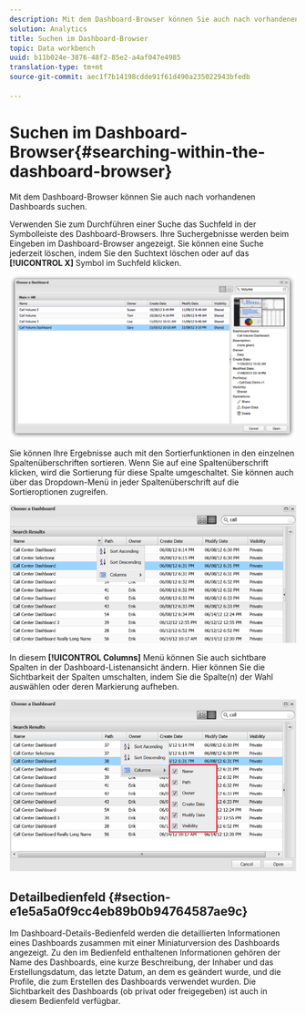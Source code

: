 ```yaml
---
description: Mit dem Dashboard-Browser können Sie auch nach vorhandenen Dashboards suchen.
solution: Analytics
title: Suchen im Dashboard-Browser
topic: Data workbench
uuid: b11b024e-3876-48f2-85e2-a4af047e4985
translation-type: tm+mt
source-git-commit: aec1f7b14198cdde91f61d490a235022943bfedb

---
```



# Suchen im Dashboard-Browser{#searching-within-the-dashboard-browser}

Mit dem Dashboard-Browser können Sie auch nach vorhandenen Dashboards suchen.

Verwenden Sie zum Durchführen einer Suche das Suchfeld in der Symbolleiste des Dashboard-Browsers. Ihre Suchergebnisse werden beim Eingeben im Dashboard-Browser angezeigt. Sie können eine Suche jederzeit löschen, indem Sie den Suchtext löschen oder auf das **[!UICONTROL X]** Symbol im Suchfeld klicken.

![](assets/search.png)

Sie können Ihre Ergebnisse auch mit den Sortierfunktionen in den einzelnen Spaltenüberschriften sortieren. Wenn Sie auf eine Spaltenüberschrift klicken, wird die Sortierung für diese Spalte umgeschaltet. Sie können auch über das Dropdown-Menü in jeder Spaltenüberschrift auf die Sortieroptionen zugreifen.

![](assets/sorting.png)

In diesem **[!UICONTROL Columns]** Menü können Sie auch sichtbare Spalten in der Dashboard-Listenansicht ändern. Hier können Sie die Sichtbarkeit der Spalten umschalten, indem Sie die Spalte(n) der Wahl auswählen oder deren Markierung aufheben.

![](assets/sorting_columns.png)

## Detailbedienfeld {#section-e1e5a5a0f9cc4eb89b0b94764587ae9c}

Im Dashboard-Details-Bedienfeld werden die detaillierten Informationen eines Dashboards zusammen mit einer Miniaturversion des Dashboards angezeigt. Zu den im Bedienfeld enthaltenen Informationen gehören der Name des Dashboards, eine kurze Beschreibung, der Inhaber und das Erstellungsdatum, das letzte Datum, an dem es geändert wurde, und die Profile, die zum Erstellen des Dashboards verwendet wurden. Die Sichtbarkeit des Dashboards (ob privat oder freigegeben) ist auch in diesem Bedienfeld verfügbar.
